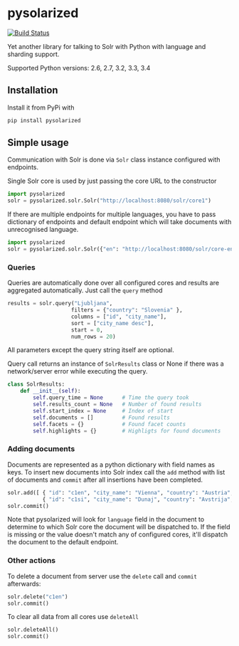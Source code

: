 # pysolarized

[![Build Status](https://travis-ci.org/izacus/pysolarized.png)](https://travis-ci.org/izacus/pysolarized)

Yet another library for talking to Solr with Python with language and sharding support.

Supported Python versions: 2.6, 2.7, 3.2, 3.3, 3.4

## Installation

Install it from PyPi with

```python
pip install pysolarized
```

## Simple usage

Communication with Solr is done via `Solr` class instance configured with endpoints.

Single Solr core is used by just passing the core URL to the constructor

```python
import pysolarized
solr = pysolarized.solr.Solr("http://localhost:8080/solr/core1")
```

If there are multiple endpoints for multiple languages, you have to pass dictionary of endpoints and default endpoint which will take documents with unrecognised language.

```python
import pysolarized
solr = pysolarized.solr.Solr({"en": "http://localhost:8080/solr/core-en", "si": "http://localhost:8080/solr/core-si"}, default_endpoint="en")
```

### Queries

Queries are automatically done over all configured cores and results are aggregated automatically. Just call the `query` method

```python
results = solr.query("Ljubljana", 
					filters = {"country": "Slovenia" },
					columns = ["id", "city_name"],
					sort = ["city_name desc"],	
					start = 0,
					num_rows = 20)					
```

All parameters except the query string itself are optional.

Query call returns an instance of `SolrResults` class or None if there was a network/server error while executing the query.

```python
class SolrResults:
    def __init__(self):
        self.query_time = None      # Time the query took
        self.results_count = None   # Number of found results
        self.start_index = None     # Index of start
        self.documents = []         # Found results
        self.facets = {}            # Found facet counts
        self.highlights = {}        # Highligts for found documents
```

### Adding documents

Documents are represented as a python dictionary with field names as keys. To insert new documents into Solr index call the `add` method with list of documents and `commit` after all insertions have been completed.

```python
solr.add([ { "id": "c1en", "city_name": "Vienna", "country": "Austria", "language": "en" }, 
		   { "id": "c1si", "city_name": "Dunaj", "country": "Avstrija", "language": "si"}])
solr.commit()
```

Note that pysolarized will look for `language` field in the document to determine to which Solr core the document will be dispatched to. If the field is missing or the value doesn't match any of configured cores, it'll dispatch the document to the default endpoint.

### Other actions

To delete a document from server use the `delete` call and `commit` afterwards:

```python
solr.delete("c1en")
solr.commit()
```

To clear all data from all cores use `deleteAll`

```python
solr.deleteAll()
solr.commit()
```
